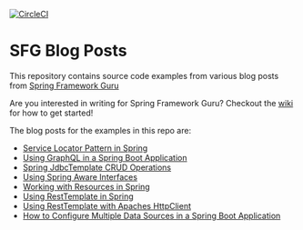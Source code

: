 [![CircleCI](https://circleci.com/gh/spring-framework-guru/sfg-blog-posts.svg?style=svg)](https://circleci.com/gh/spring-framework-guru/sfg-blog-posts)
# SFG Blog Posts

This repository contains source code examples from various blog posts from [Spring Framework Guru](https://springframework.guru) 

Are you interested in writing for Spring Framework Guru? Checkout the [wiki](https://github.com/spring-framework-guru/sfg-blog-posts/wiki) for how to get started!

The blog posts for the examples in this repo are:  
- [Service Locator Pattern in Spring](https://springframework.guru/service-locator-pattern-in-spring/)
- [Using GraphQL in a Spring Boot Application](https://springframework.guru/using-graphql-in-a-spring-boot-application/)
- [Spring JdbcTemplate CRUD Operations](https://springframework.guru/spring-jdbctemplate-crud-operations/)
- [Using Spring Aware Interfaces](https://springframework.guru/using-spring-aware-interfaces/)
- [Working with Resources in Spring](https://springframework.guru/working-with-resources-in-spring/)
- [Using RestTemplate in Spring](https://springframework.guru/using-resttemplate-in-spring/)
- [Using RestTemplate with Apaches HttpClient](https://springframework.guru/using-resttemplate-with-apaches-httpclient/)
- [How to Configure Multiple Data Sources in a Spring Boot Application](https://springframework.guru/how-to-configure-multiple-data-sources-in-a-spring-boot-application/)
